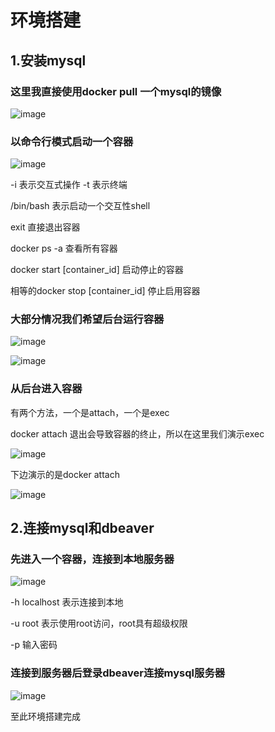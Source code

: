 # 环境搭建

## 1.安装mysql
### 这里我直接使用docker pull 一个mysql的镜像

![image](https://github.com/ZQIUSU/wonderful-sql-learning/assets/91874269/ab3cd85a-b729-4fb8-860c-ceb91d97dfc6)

### 以命令行模式启动一个容器

![image](https://github.com/ZQIUSU/wonderful-sql-learning/assets/91874269/ade960ec-0470-4cad-8a46-2e4fd331b802)

-i 表示交互式操作 -t 表示终端

/bin/bash 表示启动一个交互性shell

exit 直接退出容器

docker ps -a 查看所有容器

docker start [container_id] 启动停止的容器

相等的docker stop [container_id] 停止启用容器

### 大部分情况我们希望后台运行容器

![image](https://github.com/ZQIUSU/wonderful-sql-learning/assets/91874269/40200e39-0518-4057-b46d-c262870d671c)

![image](https://github.com/ZQIUSU/wonderful-sql-learning/assets/91874269/17a87251-acf7-4ad0-9848-3f60c9259fe1)

### 从后台进入容器

有两个方法，一个是attach，一个是exec

docker attach 退出会导致容器的终止，所以在这里我们演示exec

![image](https://github.com/ZQIUSU/wonderful-sql-learning/assets/91874269/a71d3fb4-64c8-4537-87f4-5f53fb99c8b3)


下边演示的是docker attach

![image](https://github.com/ZQIUSU/wonderful-sql-learning/assets/91874269/195444b5-f4b9-42f0-91db-44e028249131)

## 2.连接mysql和dbeaver

### 先进入一个容器，连接到本地服务器

![image](https://github.com/ZQIUSU/wonderful-sql-learning/assets/91874269/7fe81fff-b3b6-46ee-bfb9-16b609f565ff)

-h localhost 表示连接到本地

-u root 表示使用root访问，root具有超级权限

-p 输入密码

### 连接到服务器后登录dbeaver连接mysql服务器

![image](https://github.com/ZQIUSU/wonderful-sql-learning/assets/91874269/7316c2d7-4f5f-4aa0-a343-92b8b2f1d339)

至此环境搭建完成

